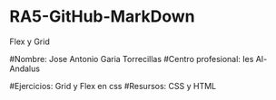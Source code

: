 # RA5-GitHub-MarkDown
Flex y Grid

#Nombre: Jose Antonio Garia Torrecillas
#Centro profesional: Ies Al-Andalus

#Ejercicios: Grid y Flex en  css
#Resursos: CSS y HTML
